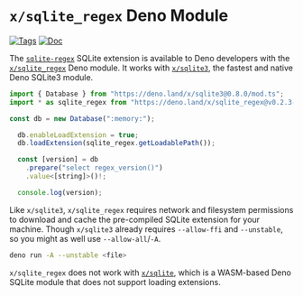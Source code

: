 <!--- Generated with the deno_generate_package.sh script, don't edit by hand! -->

# `x/sqlite_regex` Deno Module

[![Tags](https://img.shields.io/github/release/asg017/sqlite-regex)](https://github.com/asg017/sqlite-regex/releases)
[![Doc](https://doc.deno.land/badge.svg)](https://doc.deno.land/https/deno.land/x/sqlite-regex@0.2.3-alpha.12/mod.ts)

The [`sqlite-regex`](https://github.com/asg017/sqlite-regex) SQLite extension is available to Deno developers with the [`x/sqlite_regex`](https://deno.land/x/sqlite_regex) Deno module. It works with [`x/sqlite3`](https://deno.land/x/sqlite3), the fastest and native Deno SQLite3 module.

```js
import { Database } from "https://deno.land/x/sqlite3@0.8.0/mod.ts";
import * as sqlite_regex from "https://deno.land/x/sqlite_regex@v0.2.3-alpha.12/mod.ts";

const db = new Database(":memory:");

  db.enableLoadExtension = true;
  db.loadExtension(sqlite_regex.getLoadablePath());

  const [version] = db
    .prepare("select regex_version()")
    .value<[string]>()!;

  console.log(version);

```

Like `x/sqlite3`, `x/sqlite_regex` requires network and filesystem permissions to download and cache the pre-compiled SQLite extension for your machine. Though `x/sqlite3` already requires `--allow-ffi` and `--unstable`, so you might as well use `--allow-all`/`-A`.

```bash
deno run -A --unstable <file>
```

`x/sqlite_regex` does not work with [`x/sqlite`](https://deno.land/x/sqlite@v3.7.0), which is a WASM-based Deno SQLite module that does not support loading extensions.
